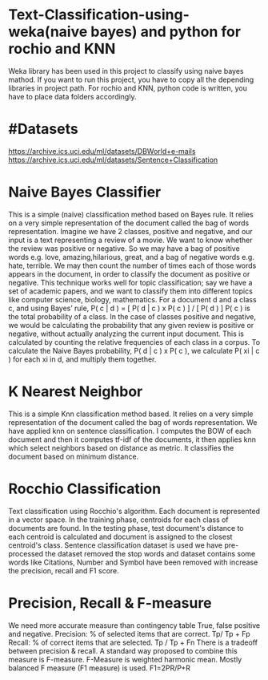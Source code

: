# Text-Classification-using-weka(naive bayes) and python for rochio and KNN 
Weka library has been used in this project to classify using naive bayes mathod. If you want to run this project, you have to copy all the depending libraries in project path.
For rochio and KNN, python code is written, you have to place data folders accordingly.

#Datasets
=========
https://archive.ics.uci.edu/ml/datasets/DBWorld+e-mails
https://archive.ics.uci.edu/ml/datasets/Sentence+Classification

Naive Bayes Classifier
======================
This is a simple (naive) classification method based on Bayes rule. It relies on a very simple representation of the document called the bag of words representation.
Imagine we have 2 classes, positive and negative, and our input is a text representing a review of a movie. We want to know whether the review was positive or negative. So we may have a bag of positive words e.g. love, amazing,hilarious, great, and a bag of negative words e.g. hate, terrible.
We may then count the number of times each of those words appears in the document, in order to classify the document as positive or negative.
This technique works well for topic classification; say we have a set of academic papers, and we want to classify them into different topics like computer science, biology, mathematics.
For a document d and a class c, and using Bayes’ rule,
P( c | d ) = [ P( d | c ) x P( c ) ] / [ P( d ) ]
P( c ) is the total probability of a class. In the case of classes positive and negative, we would be calculating the probability that any given review is positive or negative, without actually analyzing the current input document.
This is calculated by counting the relative frequencies of each class in a corpus.
To calculate the Naive Bayes probability, P( d | c ) x P( c ), we calculate P( xi | c ) for each xi in d, and multiply them together.


K Nearest Neighbor
==================
This is a simple Knn classification method based. It relies on a very simple representation of the document called the bag of words representation. 
We have applied knn on sentence classification. I computes the BOW of each document and then it computes tf-idf of the documents, it then applies knn which select neighbors based on distance as metric. It classifies the document based on minimum distance.


Rocchio Classification
======================
Text classification using Rocchio's algorithm. Each document is represented in a vector space. In the training phase, centroids for each class of documents are found. In the testing phase, test document's distance to each centroid is calculated and document is assigned to the closest centroid's class. 
Sentence classification dataset is used we have pre-processed the dataset removed the stop words and dataset contains some words like Citations, Number and Symbol have been removed with increase the precision, recall and F1 score.

Precision, Recall & F-measure
============================
We need more accurate measure than contingency table True, false positive and negative.
Precision: % of selected items that are correct. Tp/ Tp + Fp
Recall: % of correct items that are selected. Tp / Tp + Fn
There is a tradeoff between precision & recall. A standard way proposed to combine this measure is F-measure. F-Measure is weighted harmonic mean.
Mostly balanced F measure (F1 measure) is used.
F1=2PR/P+R
